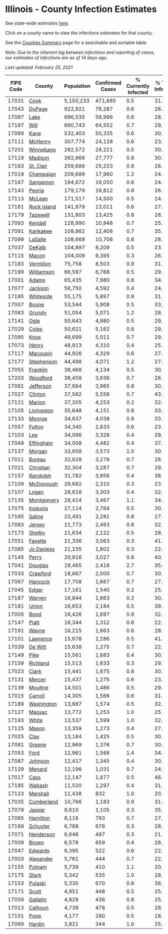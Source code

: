 # Illinois - County Infection Estimates

See state-wide estimates [here](/infections/us-il).

Click on a county name to view the infections estimates for that county.

See the [Counties Summary](/infections/summary-counties) page for a searchable and sortable table.

*Note: Due to the inherent lag between infections and reporting of cases, our estimates of infections are as of 14 days ago.*

*Last updated: February 25, 2021*

|   FIPS Code |                     County |   Population |   Confirmed Cases |   % Currently Infected |   % Total Infected |
|-------------|----------------------------|--------------|-------------------|------------------------|--------------------|
|       17031 |               [Cook](cook) |    5,150,233 |           471,685 |                    0.5 |               31.6 |
|       17043 |           [DuPage](dupage) |      922,921 |            76,287 |                    0.6 |               26.2 |
|       17097 |               [Lake](lake) |      696,535 |            58,996 |                    0.6 |               28.3 |
|       17197 |               [Will](will) |      690,743 |            64,552 |                    0.7 |               29.4 |
|       17089 |               [Kane](kane) |      532,403 |            50,335 |                    0.6 |               30.3 |
|       17111 |         [McHenry](mchenry) |      307,774 |            24,128 |                    0.6 |               23.9 |
|       17201 |     [Winnebago](winnebago) |      282,572 |            28,221 |                    0.5 |               30.6 |
|       17119 |         [Madison](madison) |      262,966 |            27,777 |                    0.8 |               30.4 |
|       17163 |     [St. Clair](st.-clair) |      259,686 |            25,223 |                    0.8 |               28.8 |
|       17019 |     [Champaign](champaign) |      209,689 |            17,960 |                    1.2 |               24.9 |
|       17167 |       [Sangamon](sangamon) |      194,672 |            16,050 |                    0.6 |               24.0 |
|       17143 |           [Peoria](peoria) |      179,179 |            16,812 |                    0.8 |               26.8 |
|       17113 |           [McLean](mclean) |      171,517 |            14,500 |                    0.5 |               24.4 |
|       17161 | [Rock Island](rock-island) |      141,879 |            13,011 |                    0.6 |               27.9 |
|       17179 |       [Tazewell](tazewell) |      131,803 |            13,425 |                    0.8 |               28.7 |
|       17093 |         [Kendall](kendall) |      128,990 |            10,948 |                    0.7 |               25.9 |
|       17091 |       [Kankakee](kankakee) |      109,862 |            12,408 |                    0.7 |               35.2 |
|       17099 |         [LaSalle](lasalle) |      108,669 |            10,706 |                    0.8 |               28.2 |
|       17037 |           [DeKalb](dekalb) |      104,897 |             8,209 |                    0.5 |               23.2 |
|       17115 |             [Macon](macon) |      104,009 |             9,395 |                    0.3 |               26.5 |
|       17183 |     [Vermilion](vermilion) |       75,758 |             8,503 |                    0.9 |               31.3 |
|       17199 |   [Williamson](williamson) |       66,597 |             6,768 |                    0.5 |               29.0 |
|       17001 |             [Adams](adams) |       65,435 |             7,980 |                    0.6 |               34.9 |
|       17077 |         [Jackson](jackson) |       56,750 |             4,592 |                    0.4 |               24.4 |
|       17195 |     [Whiteside](whiteside) |       55,175 |             5,897 |                    0.9 |               31.2 |
|       17007 |             [Boone](boone) |       53,544 |             5,908 |                    0.5 |               33.9 |
|       17063 |           [Grundy](grundy) |       51,054 |             5,071 |                    1.2 |               28.5 |
|       17141 |               [Ogle](ogle) |       50,643 |             4,980 |                    0.5 |               29.3 |
|       17029 |             [Coles](coles) |       50,621 |             5,162 |                    0.8 |               29.6 |
|       17095 |               [Knox](knox) |       49,699 |             5,011 |                    0.7 |               29.0 |
|       17073 |             [Henry](henry) |       48,913 |             4,310 |                    0.4 |               25.8 |
|       17117 |       [Macoupin](macoupin) |       44,926 |             4,329 |                    0.6 |               27.4 |
|       17177 |   [Stephenson](stephenson) |       44,498 |             4,071 |                    1.2 |               27.0 |
|       17055 |       [Franklin](franklin) |       38,469 |             4,134 |                    0.5 |               30.3 |
|       17203 |       [Woodford](woodford) |       38,459 |             3,636 |                    0.7 |               26.7 |
|       17081 |     [Jefferson](jefferson) |       37,684 |             3,965 |                    0.8 |               30.3 |
|       17027 |         [Clinton](clinton) |       37,562 |             5,556 |                    0.7 |               43.6 |
|       17121 |           [Marion](marion) |       37,205 |             4,253 |                    0.2 |               32.9 |
|       17105 |   [Livingston](livingston) |       35,648 |             4,151 |                    0.8 |               33.0 |
|       17133 |           [Monroe](monroe) |       34,637 |             4,038 |                    0.8 |               33.9 |
|       17057 |           [Fulton](fulton) |       34,340 |             2,833 |                    0.6 |               23.2 |
|       17103 |                 [Lee](lee) |       34,096 |             3,328 |                    0.4 |               28.3 |
|       17049 |     [Effingham](effingham) |       34,008 |             4,482 |                    0.4 |               37.8 |
|       17137 |           [Morgan](morgan) |       33,658 |             3,573 |                    1.0 |               30.7 |
|       17011 |           [Bureau](bureau) |       32,628 |             3,278 |                    0.7 |               28.8 |
|       17021 |     [Christian](christian) |       32,304 |             3,287 |                    0.7 |               29.2 |
|       17157 |       [Randolph](randolph) |       31,782 |             3,956 |                    0.4 |               38.5 |
|       17109 |     [McDonough](mcdonough) |       29,682 |             2,310 |                    0.3 |               23.0 |
|       17107 |             [Logan](logan) |       28,618 |             3,303 |                    0.4 |               32.8 |
|       17135 |   [Montgomery](montgomery) |       28,414 |             3,467 |                    1.1 |               34.0 |
|       17075 |       [Iroquois](iroquois) |       27,114 |             2,764 |                    0.5 |               30.7 |
|       17165 |           [Saline](saline) |       23,491 |             2,281 |                    0.8 |               27.1 |
|       17083 |           [Jersey](jersey) |       21,773 |             2,483 |                    0.8 |               32.5 |
|       17173 |           [Shelby](shelby) |       21,634 |             2,122 |                    0.5 |               28.1 |
|       17051 |         [Fayette](fayette) |       21,336 |             3,063 |                    0.3 |               41.2 |
|       17085 |   [Jo Daviess](jo-daviess) |       21,235 |             1,602 |                    0.3 |               22.0 |
|       17145 |             [Perry](perry) |       20,916 |             3,027 |                    0.8 |               40.7 |
|       17041 |         [Douglas](douglas) |       19,465 |             2,418 |                    2.7 |               35.0 |
|       17033 |       [Crawford](crawford) |       18,667 |             2,000 |                    0.7 |               30.2 |
|       17067 |         [Hancock](hancock) |       17,708 |             1,667 |                    0.7 |               27.0 |
|       17045 |             [Edgar](edgar) |       17,161 |             1,540 |                    0.2 |               25.6 |
|       17187 |           [Warren](warren) |       16,844 |             1,663 |                    0.2 |               30.8 |
|       17181 |             [Union](union) |       16,653 |             2,184 |                    0.5 |               39.4 |
|       17005 |               [Bond](bond) |       16,426 |             1,897 |                    0.9 |               32.8 |
|       17147 |             [Piatt](piatt) |       16,344 |             1,312 |                    0.6 |               22.9 |
|       17191 |             [Wayne](wayne) |       16,215 |             1,663 |                    0.6 |               28.9 |
|       17101 |       [Lawrence](lawrence) |       15,678 |             2,286 |                    0.5 |               41.1 |
|       17039 |         [De Witt](de-witt) |       15,638 |             1,275 |                    0.7 |               22.9 |
|       17149 |               [Pike](pike) |       15,561 |             1,683 |                    0.4 |               30.7 |
|       17159 |       [Richland](richland) |       15,513 |             1,633 |                    0.3 |               29.6 |
|       17023 |             [Clark](clark) |       15,441 |             1,675 |                    0.8 |               30.5 |
|       17131 |           [Mercer](mercer) |       15,437 |             1,275 |                    0.6 |               23.8 |
|       17139 |       [Moultrie](moultrie) |       14,501 |             1,486 |                    0.5 |               29.3 |
|       17015 |         [Carroll](carroll) |       14,305 |             1,566 |                    0.6 |               31.7 |
|       17189 |   [Washington](washington) |       13,887 |             1,574 |                    0.5 |               32.3 |
|       17127 |           [Massac](massac) |       13,772 |             1,253 |                    1.0 |               25.3 |
|       17193 |             [White](white) |       13,537 |             1,599 |                    1.0 |               32.6 |
|       17125 |             [Mason](mason) |       13,359 |             1,273 |                    0.4 |               27.3 |
|       17025 |               [Clay](clay) |       13,184 |             1,425 |                    0.5 |               30.7 |
|       17061 |           [Greene](greene) |       12,969 |             1,376 |                    0.7 |               30.4 |
|       17053 |               [Ford](ford) |       12,961 |             1,566 |                    1.4 |               34.4 |
|       17087 |         [Johnson](johnson) |       12,417 |             1,345 |                    0.4 |               30.6 |
|       17129 |           [Menard](menard) |       12,196 |             1,031 |                    0.7 |               24.0 |
|       17017 |               [Cass](cass) |       12,147 |             1,877 |                    0.5 |               46.0 |
|       17185 |           [Wabash](wabash) |       11,520 |             1,297 |                    0.4 |               31.8 |
|       17123 |       [Marshall](marshall) |       11,438 |               832 |                    1.0 |               20.3 |
|       17035 |   [Cumberland](cumberland) |       10,766 |             1,183 |                    0.9 |               31.4 |
|       17079 |           [Jasper](jasper) |        9,610 |             1,105 |                    0.3 |               35.1 |
|       17065 |       [Hamilton](hamilton) |        8,116 |               783 |                    0.7 |               27.3 |
|       17169 |       [Schuyler](schuyler) |        6,768 |               676 |                    0.3 |               28.4 |
|       17071 |     [Henderson](henderson) |        6,646 |               497 |                    0.3 |               21.5 |
|       17009 |             [Brown](brown) |        6,578 |               659 |                    0.4 |               28.3 |
|       17047 |         [Edwards](edwards) |        6,395 |               522 |                    0.6 |               22.9 |
|       17003 |     [Alexander](alexander) |        5,761 |               444 |                    0.7 |               22.3 |
|       17155 |           [Putnam](putnam) |        5,739 |               410 |                    1.1 |               20.1 |
|       17175 |             [Stark](stark) |        5,342 |               535 |                    1.0 |               28.5 |
|       17153 |         [Pulaski](pulaski) |        5,335 |               670 |                    0.6 |               38.9 |
|       17171 |             [Scott](scott) |        4,951 |               448 |                    0.5 |               25.3 |
|       17059 |       [Gallatin](gallatin) |        4,828 |               436 |                    0.8 |               25.5 |
|       17013 |         [Calhoun](calhoun) |        4,739 |               478 |                    0.5 |               28.5 |
|       17151 |               [Pope](pope) |        4,177 |               280 |                    0.5 |               18.7 |
|       17069 |           [Hardin](hardin) |        3,821 |               344 |                    1.0 |               25.0 |